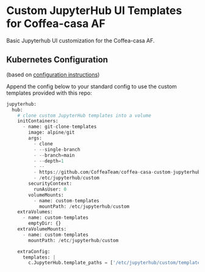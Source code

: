 # Custom JupyterHub UI Templates for Coffea-casa AF

Basic Jupyterhub UI customization for the Coffea-casa AF.

## Kubernetes Configuration

(based on [configuration instructions](https://discourse.jupyter.org/t/customizing-jupyterhub-on-kubernetes/1769/3))

Append the config below to your standard config to use the custom templates provided with this repo:

```python
jupyterhub:
  hub:
    # clone custom JupyterHub templates into a volume
    initContainers:
      - name: git-clone-templates
        image: alpine/git
        args:
          - clone
          - --single-branch
          - --branch=main
          - --depth=1
          - --
          - https://github.com/CoffeaTeam/coffea-casa-custom-jupyterhub-templates.git
          - /etc/jupyterhub/custom
        securityContext:
          runAsUser: 0
        volumeMounts:
          - name: custom-templates
            mountPath: /etc/jupyterhub/custom
    extraVolumes:
      - name: custom-templates
        emptyDir: {}
    extraVolumeMounts:
      - name: custom-templates
        mountPath: /etc/jupyterhub/custom

    extraConfig:
      templates: |
        c.JupyterHub.template_paths = ['/etc/jupyterhub/custom/templates']
```

